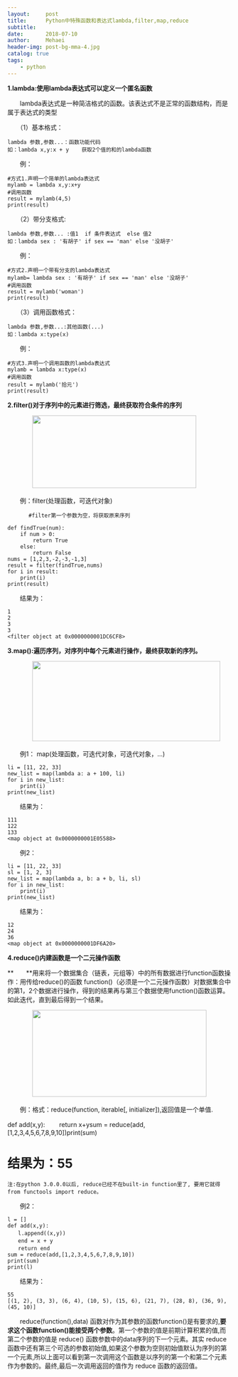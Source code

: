 ```yaml
---
layout:     post
title:      Python中特殊函数和表达式lambda,filter,map,reduce
subtitle:   
date:       2018-07-10
author:     Mehaei
header-img: post-bg-mma-4.jpg
catalog: true
tags:
    - python
---
```

**1.lambda:使用lambda表达式可以定义一个匿名函数**

　　lambda表达式是一种简洁格式的函数。该表达式不是正常的函数结构，而是属于表达式的类型

　　（1）基本格式：

```
lambda 参数,参数...：函数功能代码
如：lambda x,y:x + y    获取2个值的和的lambda函数
```

　　例：

```
#方式1.声明一个简单的lambda表达式
mylamb = lambda x,y:x+y
#调用函数
result = mylamb(4,5)
print(result)
```

　　（2）带分支格式:

```
lambda 参数,参数... :值1  if 条件表达式  else 值2
如：lambda sex : '有胡子' if sex == 'man' else '没胡子'
```

　　例：

```
#方式2.声明一个带有分支的lambda表达式
mylamb= lambda sex : '有胡子' if sex == 'man' else '没胡子'
#调用函数
result = mylamb('woman')
print(result)
```

　　（3）调用函数格式：

```
lambda 参数,参数...:其他函数(...)
如：lambda x:type(x)
```

　　例：

```
#方式3.声明一个调用函数的lambda表达式
mylamb = lambda x:type(x)
#调用函数
result = mylamb('拾元')
print(result)
```

**2.filter()对于序列中的元素进行筛选，最终获取符合条件的序列**

　　　　<img src="https://images2018.cnblogs.com/blog/1432315/201807/1432315-20180710225403954-722729640.png" alt="" width="369" height="163" />

　　例：filter(处理函数，可迭代对象) 

```
　　　　#filter第一个参数为空，将获取原来序列
```

```
def findTrue(num):
    if num > 0:
        return True
    else:
        return False
nums = [1,2,3,-2,-3,-1,3]
result = filter(findTrue,nums)
for i in result:
    print(i)
print(result)
```

　　结果为：

```
1
2
3
3
<filter object at 0x0000000001DC6CF8>
```

**3.map():遍历序列，对序列中每个元素进行操作，最终获取新的序列。**

　　　　<img src="https://images2018.cnblogs.com/blog/1432315/201807/1432315-20180710232623696-178404533.png" alt="" width="423" height="180" />

　　例1： map(处理函数，可迭代对象，可迭代对象，...)

```
li = [11, 22, 33]
new_list = map(lambda a: a + 100, li)
for i in new_list:
    print(i)
print(new_list)
```

　　结果为：

```
111
122
133
<map object at 0x0000000001E05588>
```

　　例2： 

```
li = [11, 22, 33]
sl = [1, 2, 3]
new_list = map(lambda a, b: a + b, li, sl)
for i in new_list:
    print(i)
print(new_list)
```

　　结果为：

```
12
24
36
<map object at 0x0000000001DF6A20>
```

**4.reduce()内建函数是一个二元操作函数**

**　　**用来将一个数据集合（链表，元组等）中的所有数据进行function函数操作：用传给reduce()的函数 function()（必须是一个二元操作函数）对数据集合中的第1，2个数据进行操作，得到的结果再与第三个数据使用function()函数运算。如此迭代，直到最后得到一个结果。

　　　　<img src="https://images2018.cnblogs.com/blog/1432315/201807/1432315-20180710233128654-1731669882.png" alt="" width="392" height="195" />

　　例：格式：reduce(function, iterable[, initializer]),返回值是一个单值.

def add(x,y):    　　return x+ysum = reduce(add,[1,2,3,4,5,6,7,8,9,10])print(sum)

# 结果为：55

```
注:在python 3.0.0.0以后, reduce已经不在built-in function里了, 要用它就得from functools import reduce。
```

　　例2：

```
l = []
def add(x,y):
　　l.append((x,y))
　　end = x + y
　　return end
sum = reduce(add,[1,2,3,4,5,6,7,8,9,10])
print(sum)
print(l)
```

　　结果为：

```
55
[(1, 2), (3, 3), (6, 4), (10, 5), (15, 6), (21, 7), (28, 8), (36, 9), (45, 10)]
```

　　reduce(function(),data) 函数对作为其参数的函数function()是有要求的,**要求这个函数function()能接受两个参数**。第一个参数的值是前期计算积累的值,而第二个参数的值是 reduce() 函数参数中的data序列的下一个元素。其实 reduce 函数中还有第三个可选的参数初始值,如果这个参数为空则初始值默认为序列的第一个元素,所以上面可以看到第一次调用这个函数是以序列的第一个和第二个元素作为参数的。最终,最后一次调用返回的值作为 reduce 函数的返回值。

```

```
